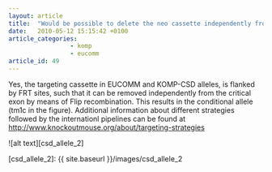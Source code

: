 ```yaml
---
layout: article
title:  "Would be possible to delete the neo cassette independently from the exon?"
date:   2010-05-12 15:15:42 +0100
article_categories:
                 - komp
                 - eucomm
article_id: 49
---
```


Yes, the targeting cassette in EUCOMM and KOMP-CSD alleles, is flanked by FRT sites, such that it can be removed independently from the critical exon by means of Flip recombination. This results in the conditional allele (tm1c in the figure). Additional information about different strategies followed by the internationl pipelines can be found at http://www.knockoutmouse.org/about/targeting-strategies

![alt text][csd_allele_2]

[csd_allele_2]: {{ site.baseurl }}/images/csd_allele_2